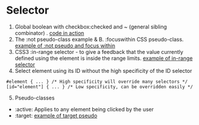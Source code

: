 # Selector

1. Global boolean with checkbox:checked and ~ (general sibling combinator) . [code in action](../boolean-checkbox.html)
2. The :not pseudo-class example & B. :focuswithin CSS pseudo-class. [example of :not pseudo and focus within](./4Selector-focus-within-not%20pseudo.html)
3. CSS3 :in-range selector - to give a feedback that the value currently defined using the element is inside the range limits. [example of in-range selector](./4Selector-in-range.html)
4. Select element using its ID without the high specificity of the ID selector
```
#element { ... } /* High specificity will override many selectors */
[id="element"] { ... } /* Low specificity, can be overridden easily */
```
5. Pseudo-classes
- :active: Applies to any element being clicked by the user
- :target: [example of target pseudo](./4Selector-target-pseudo.html)